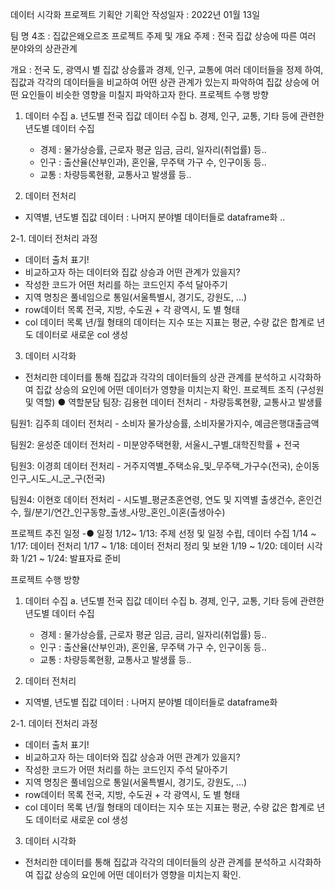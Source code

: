 데이터 시각화 프로젝트 기획안
기획안 작성일자 : 2022년 01월 13일
 
팀 명 
4조 : 집값은왜오르조
프로젝트 주제 및 개요
주제 : 전국 집값 상승에 따른 여러 분야와의 상관관계
 
개요 : 전국 도, 광역시 별 집값 상승률과 경제, 인구, 교통에 여러 데이터들을 정제 하여, 집값과 각각의 데이터들을 비교하여 어떤 상관 관계가 있는지 파악하여 집값 상승에 어떤 요인들이 비슷한 영향을 미칠지 파악하고자 한다.
프로젝트 수행 방향
 
1. 데이터 수집
   a. 년도별 전국 집값 데이터 수집
   b. 경제, 인구, 교통, 기타 등에 관련한 년도별 데이터 수집
     - 경제 : 물가상승률, 근로자 평균 임금, 금리, 일자리(취업률) 등..
     - 인구 : 출산율(산부인과), 혼인율, 무주택 가구 수, 인구이동 등..
     - 교통 : 차량등록현황, 교통사고 발생률 등..
 
2. 데이터 전처리
 - 지역별, 년도별 집값 데이터 : 나머지 분야별 데이터들로 dataframe화 ..
 
2-1. 데이터 전처리 과정
 - 데이터 출처 표기!
 - 비교하고자 하는 데이터와 집값 상승과 어떤 관계가 있을지?
 - 작성한 코드가 어떤 처리를 하는 코드인지 주석 달아주기
 - 지역 명칭은 풀네임으로 통일(서울특별시, 경기도, 강원도, ...)
 - row데이터 목록
  전국, 지방, 수도권 + 각 광역시, 도 별 형태
 - col 데이터 목록
  년/월 형태의 데이터는 지수 또는 지표는 평균, 수량 값은 합계로 년도 데이터로 새로운 col 생성
 
3. 데이터 시각화
 - 전처리한 데이터를 통해 집값과 각각의 데이터들의 상관 관계를 분석하고 시각화하여 집값 상승의 요인에 어떤 데이터가 영향을 미치는지 확인.
프로젝트 조직
(구성원 및 역할)
● 역할분담
팀장: 김용현
데이터 전처리 - 차량등록현황, 교통사고 발생률
 
팀원1: 김주희
데이터 전처리 - 소비자 물가상승률, 소비자물가지수, 예금은행대출금액
 
팀원2: 윤성준
데이터 전처리 - 미분양주택현황, 서울시_구별_대학진학률 + 전국
 
팀원3: 이경희
데이터 전처리 - 거주지역별_주택소유_및_무주택_가구수(전국), 
순이동인구_시도_시_군_구(전국)
 
팀원4: 이현호
데이터 전처리 - 시도별_평균초혼연령, 연도 및 지역별 출생건수, 혼인건수, 월/분기/연간_인구동향_출생_사망_혼인_이혼(출생아수)
 
프로젝트 추진 일정
-● 일정 
1/12~ 1/13: 주제 선정 및 일정 수립, 데이터 수집
1/14 ~ 1/17: 데이터 전처리
1/17 ~ 1/18: 데이터 전처리 정리 및 보완
1/19 ~ 1/20: 데이터 시각화
1/21 ~ 1/24: 발표자료 준비



프로젝트 수행 방향
 
1. 데이터 수집
   a. 년도별 전국 집값 데이터 수집
   b. 경제, 인구, 교통, 기타 등에 관련한 년도별 데이터 수집
     - 경제 : 물가상승률, 근로자 평균 임금, 금리, 일자리(취업률) 등..
     - 인구 : 출산율(산부인과), 혼인율, 무주택 가구 수, 인구이동 등..
     - 교통 : 차량등록현황, 교통사고 발생률 등..
 
2. 데이터 전처리
 - 지역별, 년도별 집값 데이터 : 나머지 분야별 데이터들로 dataframe화 
 
2-1. 데이터 전처리 과정
 - 데이터 출처 표기!
 - 비교하고자 하는 데이터와 집값 상승과 어떤 관계가 있을지?
 - 작성한 코드가 어떤 처리를 하는 코드인지 주석 달아주기
 - 지역 명칭은 풀네임으로 통일(서울특별시, 경기도, 강원도, ...)
 - row데이터 목록
  전국, 지방, 수도권 + 각 광역시, 도 별 형태
 - col 데이터 목록
  년/월 형태의 데이터는 지수 또는 지표는 평균, 수량 값은 합계로 년도 데이터로 새로운 col 생성
 
3. 데이터 시각화
 - 전처리한 데이터를 통해 집값과 각각의 데이터들의 상관 관계를 분석하고 시각화하여 집값 상승의 요인에 어떤 데이터가 영향을 미치는지 확인.



